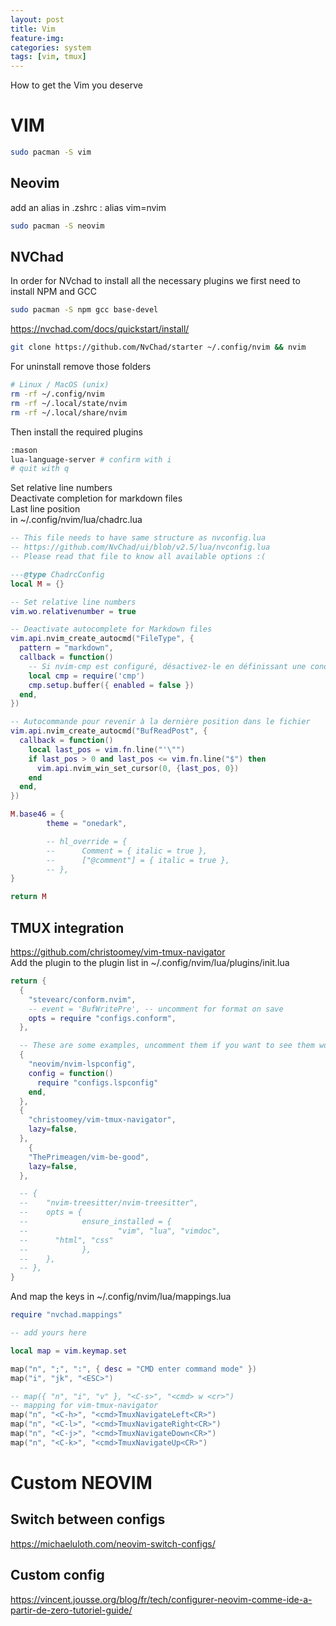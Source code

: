```yaml
---
layout: post
title: Vim
feature-img:
categories: system
tags: [vim, tmux]
---
```


How to get the Vim you deserve


# VIM
```bash
sudo pacman -S vim
```
## Neovim
add an alias in .zshrc : alias vim=nvim
```bash
sudo pacman -S neovim
```
## NVChad
In order for NVchad to install all the necessary plugins we first need to install NPM and GCC
```bash
sudo pacman -S npm gcc base-devel
```
https://nvchad.com/docs/quickstart/install/
```bash
git clone https://github.com/NvChad/starter ~/.config/nvim && nvim
```
For uninstall remove those folders
```bash
# Linux / MacOS (unix)
rm -rf ~/.config/nvim
rm -rf ~/.local/state/nvim
rm -rf ~/.local/share/nvim
```
Then install the required plugins
```bash
:mason
lua-language-server # confirm with i 
# quit with q
```
Set relative line numbers  
Deactivate completion for markdown files  
Last line position  
in ~/.config/nvim/lua/chadrc.lua
```lua
-- This file needs to have same structure as nvconfig.lua
-- https://github.com/NvChad/ui/blob/v2.5/lua/nvconfig.lua
-- Please read that file to know all available options :(

---@type ChadrcConfig
local M = {}

-- Set relative line numbers
vim.wo.relativenumber = true

-- Deactivate autocomplete for Markdown files
vim.api.nvim_create_autocmd("FileType", {
  pattern = "markdown",
  callback = function()
    -- Si nvim-cmp est configuré, désactivez-le en définissant une condition
    local cmp = require('cmp')
    cmp.setup.buffer({ enabled = false })
  end,
})

-- Autocommande pour revenir à la dernière position dans le fichier
vim.api.nvim_create_autocmd("BufReadPost", {
  callback = function()
    local last_pos = vim.fn.line("'\"")
    if last_pos > 0 and last_pos <= vim.fn.line("$") then
      vim.api.nvim_win_set_cursor(0, {last_pos, 0})
    end
  end,
})

M.base46 = {
        theme = "onedark",

        -- hl_override = {
        --      Comment = { italic = true },
        --      ["@comment"] = { italic = true },
        -- },
}

return M

```

## TMUX integration
https://github.com/christoomey/vim-tmux-navigator  
Add the plugin to the plugin list in ~/.config/nvim/lua/plugins/init.lua
```lua
return {
  {
    "stevearc/conform.nvim",
    -- event = 'BufWritePre', -- uncomment for format on save
    opts = require "configs.conform",
  },

  -- These are some examples, uncomment them if you want to see them work!
  {
    "neovim/nvim-lspconfig",
    config = function()
      require "configs.lspconfig"
    end,
  },
  {
    "christoomey/vim-tmux-navigator",
    lazy=false,
  },
    {
    "ThePrimeagen/vim-be-good",
    lazy=false,
  },

  -- {
  --    "nvim-treesitter/nvim-treesitter",
  --    opts = {
  --            ensure_installed = {
  --                    "vim", "lua", "vimdoc",
  --      "html", "css"
  --            },
  --    },
  -- },
}

```
And map the keys in ~/.config/nvim/lua/mappings.lua
```lua
require "nvchad.mappings"

-- add yours here

local map = vim.keymap.set

map("n", ";", ":", { desc = "CMD enter command mode" })
map("i", "jk", "<ESC>")

-- map({ "n", "i", "v" }, "<C-s>", "<cmd> w <cr>")
-- mapping for vim-tmux-navigator
map("n", "<C-h>", "<cmd>TmuxNavigateLeft<CR>")
map("n", "<C-l>", "<cmd>TmuxNavigateRight<CR>")
map("n", "<C-j>", "<cmd>TmuxNavigateDown<CR>")
map("n", "<C-k>", "<cmd>TmuxNavigateUp<CR>")

```

# Custom NEOVIM
## Switch between configs
https://michaeluloth.com/neovim-switch-configs/
## Custom config
https://vincent.jousse.org/blog/fr/tech/configurer-neovim-comme-ide-a-partir-de-zero-tutoriel-guide/
